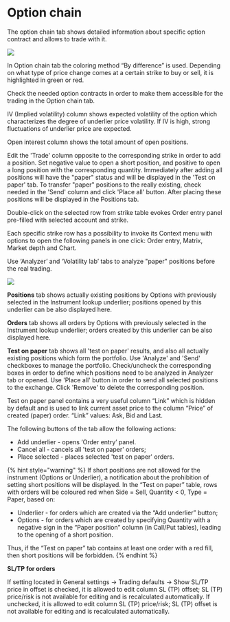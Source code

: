 # Option chain

The option chain tab shows detailed information about specific option contract and allows to trade with it.

![](../../../../.gitbook/assets/opt-chain.png)

In Option chain tab the coloring method “By difference” is used. Depending on what type of price change comes at a certain strike to buy or sell, it is highlighted in green or red.

Check the needed option contracts in order to make them accessible for the trading in the Option chain tab.

IV \(Implied volatility\) column shows expected volatility of the option which characterizes the degree of underlier price volatility. If IV is high, strong fluctuations of underlier price are expected.

Open interest column shows the total amount of open positions.

Edit the 'Trade' column opposite to the corresponding strike in order to add a position. Set negative value to open a short position, and positive to open a long position with the corresponding quantity. Immediately after adding all positions will have the "paper" status and will be displayed in the 'Test on paper' tab. To transfer "paper" positions to the really existing, check needed in the 'Send' column and click 'Place all' button. After placing these positions will be displayed in the Positions tab.

Double-click on the selected row from strike table evokes Order entry panel pre-filled with selected account and strike.

Each specific strike row has a possibility to invoke its Context menu with options to open the following panels in one click: Order entry, Matrix, Market depth and Chart.

Use ‘Analyzer’ and ‘Volatility lab’ tabs to analyze "paper" positions before the real trading.

![](../../../../.gitbook/assets/3opt.png)

**Positions** tab shows actually existing positions by Options with previously selected in the Instrument lookup underlier; positions opened by this underlier can be also displayed here.

**Orders** tab shows all orders by Options with previously selected in the Instrument lookup underlier; orders created by this underlier can be also displayed here.

**Test on paper** tab shows all 'test on paper' results, and also all actually existing positions which form the portfolio. Use 'Analyze' and 'Send' checkboxes to manage the portfolio. Check/uncheck the corresponding boxes in order to define which positions need to be analyzed in Analyzer tab or opened. Use 'Place all' button in order to send all selected positions to the exchange. Click 'Remove' to delete the corresponding position.

Test on paper panel contains a very useful column “Link” which is hidden by default and is used to link current asset price to the column “Price” of created \(paper\) order. “Link” values: Ask, Bid and Last.

The following buttons of the tab allow the following actions:

* Add underlier - opens ‘Order entry’ panel.
* Cancel all - cancels all 'test on paper' orders;
* Place selected - places selected 'test on paper' orders.

{% hint style="warning" %}
If short positions are not allowed for the instrument \(Options or Underlier\), a notification about the prohibition of setting short positions will be displayed. In the “Test on paper” table, rows with orders will be coloured red when Side = Sell, Quantity &lt; 0, Type = Paper, based on: 

* Underlier - for orders which are created via the “Add underlier” button;
* Options - for orders which are created by specifying Quantity with a negative sign in the “Paper position” column \(in Call/Put tables\), leading to the opening of a short position.

Thus, if the “Test on paper” tab contains at least one order with a red fill, then short positions will be forbidden.
{% endhint %}

**SL/TP for orders**

If setting located in General settings -&gt; Trading defaults -&gt; Show SL/TP price in offset is checked, it is allowed to edit column SL \(TP\) offset; SL \(TP\) price/risk is not available for editing and is recalculated automatically. If unchecked, it is allowed to edit column SL \(TP\) price/risk; SL \(TP\) offset is not available for editing and is recalculated automatically.

